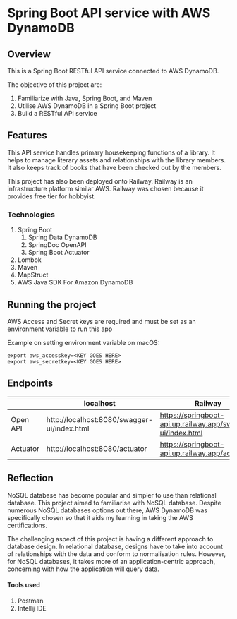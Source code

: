 # Spring Boot API service with AWS DynamoDB
## Overview
This is a Spring Boot RESTful API service connected to AWS DynamoDB.

The objective of this project are:
1. Familiarize with Java, Spring Boot, and Maven
2. Utilise AWS DynamoDB in a Spring Boot project
3. Build a RESTful API service

## Features
This API service handles primary housekeeping functions of a library. It helps to manage literary assets and relationships with the library members. It also keeps track of books that have been checked out by the members.

This project has also been deployed onto Railway. Railway is an infrastructure platform similar AWS. Railway was chosen because it provides free tier for hobbyist. 

### Technologies
1. Spring Boot
   1. Spring Data DynamoDB
   2. SpringDoc OpenAPI
   3. Spring Boot Actuator
2. Lombok
3. Maven
4. MapStruct 
5. AWS Java SDK For Amazon DynamoDB

## Running the project
AWS Access and Secret keys are required and must be set as an environment variable to run this app

Example on setting environment variable on macOS:
```
export aws_accesskey=<KEY GOES HERE>
export aws_secretkey=<KEY GOES HERE>
```


## Endpoints
|          | localhost                                   | Railway                                                     |
|----------|---------------------------------------------|-------------------------------------------------------------|
| Open API | http://localhost:8080/swagger-ui/index.html | https://springboot-api.up.railway.app/swagger-ui/index.html |
| Actuator | http://localhost:8080/actuator              | https://springboot-api.up.railway.app/actuator              |

## Reflection

NoSQL database has become popular and simpler to use than relational database. This project aimed to familiarise with NoSQL database. Despite numerous NoSQL databases options out there, AWS DynamoDB was specifically chosen so that it aids my learning in taking the AWS certifications.

The challenging aspect of this project is having a different approach to database design. In relational database, designs have to take into account of relationships with the data and conform to normalisation rules. However, for NoSQL databases, it takes more of an application-centric approach, concerning with how the application will query data. 


#### Tools used
1. Postman
2. Intellij IDE


